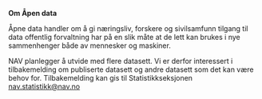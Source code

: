 **Om Åpen data**

Åpne data handler om å gi næringsliv, forskere og sivilsamfunn tilgang
til data offentlig forvaltning har på en slik måte at de lett kan
brukes i nye sammenhenger både av mennesker og maskiner.
   
NAV planlegger å utvide med flere datasett. Vi er derfor interessert i
tilbakemelding om publiserte datasett og andre datasett som det kan
være behov for. Tilbakemelding kan gis til Statistikkseksjonen
[nav.statistikk@nav.no](mailto:nav.statistikk@nav.no)
  
